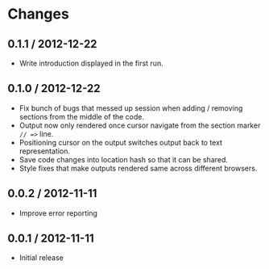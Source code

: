 # Changes

## 0.1.1 / 2012-12-22

  - Write introduction displayed in the first run.

## 0.1.0 / 2012-12-22

  - Fix bunch of bugs that messed up session when adding / removing
    sections from the middle of the code.
  - Output now only rendered once cursor navigate from the section marker
    `// =>` line.
  - Positioning cursor on the output switches output back to text
    representation.
  - Save code changes into location hash so that it can be shared.
  - Style fixes that make outputs rendered same across different browsers.

## 0.0.2 / 2012-11-11

  - Improve error reporting

## 0.0.1 / 2012-11-11

  - Initial release
